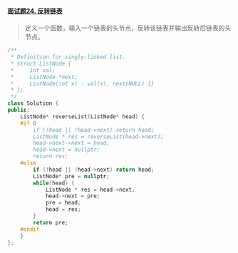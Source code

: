 #### [面试题24. 反转链表](https://leetcode-cn.com/problems/fan-zhuan-lian-biao-lcof/)

>  定义一个函数，输入一个链表的头节点，反转该链表并输出反转后链表的头节点。

```c++
/**
 * Definition for singly-linked list.
 * struct ListNode {
 *     int val;
 *     ListNode *next;
 *     ListNode(int x) : val(x), next(NULL) {}
 * };
 */
class Solution {
public:
    ListNode* reverseList(ListNode* head) {
    #if 0
        if (!head || !head->next) return head;
        ListNode * res = reverseList(head->next);
        head->next->next = head;
        head->next = nullptr;
        return res;
    #else
        if (!head || !head->next) return head;
        ListNode* pre = nullptr;
        while(head) {
            ListNode * res = head->next;
            head->next = pre;
            pre = head;
            head = res;
        }
        return pre;
    #endif
    }
};
```


